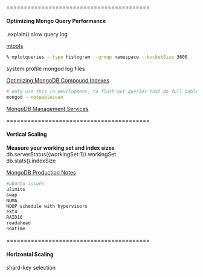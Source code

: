 

=========================================
#### Optimizing Mongo Query Performance

.explain()
slow query log

[mtools](http://github.com/rueckstiess/mtools)  
````sh
% mplotqueries --type histogram --group namespace --bucketSize 3600
````

system.profile
mongod log files


[Optimizing MongoDB Compound Indexes](http://emptysqua.re/blog/optimizing-mongodb-compound-indexes)  

````sh
# only use this in development, to flush out queries that do full table scans!
mongod --noteablescan
````
[MongoDB Management Services](https://mms.mongodb.com/)  



=========================================
#### Vertical Scaling

**Measure your working set and index sizes**  
db.serverStatus({workingSet:1}).workingSet  
db.stats().indexSize  

[MongoDB Production Notes](http://docs.mongodb.org/manual/administration/production-notes/)  

````sh
#ubuntu issues
ulimits
swap
NUMA 
NOOP schedule with hypervisors
ext4
RAID10
readahead
noatime
````



=========================================
#### Horizontal Scaling


shard-key selection


